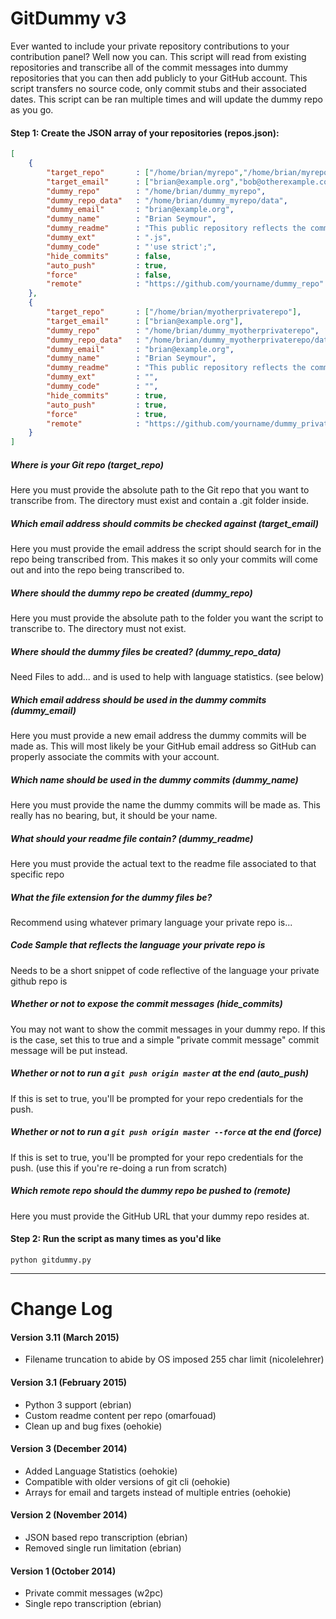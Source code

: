 GitDummy v3
========

Ever wanted to include your private repository contributions to your contribution panel? Well now you can. This script will read from existing repositories and transcribe all of the commit messages into dummy repositories that you can then add publicly to your GitHub account. This script transfers no source code, only commit stubs and their associated dates. This script can be ran multiple times and will update the dummy repo as you go.

#### Step 1: Create the JSON array of your repositories (repos.json):
```json
[
    {
        "target_repo"       : ["/home/brian/myrepo","/home/brian/myrepo-old"],
        "target_email"      : ["brian@example.org","bob@otherexample.com"],
        "dummy_repo"        : "/home/brian/dummy_myrepo",
        "dummy_repo_data"   : "/home/brian/dummy_myrepo/data",
        "dummy_email"       : "brian@example.org",
        "dummy_name"        : "Brian Seymour",
        "dummy_readme"      : "This public repository reflects the commits from a private repo (minus the actual code)",
        "dummy_ext"         : ".js",
        "dummy_code"        : "'use strict';",
        "hide_commits"      : false,
        "auto_push"         : true,
        "force"             : false,
        "remote"            : "https://github.com/yourname/dummy_repo"
    },
    {
        "target_repo"       : ["/home/brian/myotherprivaterepo"],
        "target_email"      : ["brian@example.org"],
        "dummy_repo"        : "/home/brian/dummy_myotherprivaterepo",
        "dummy_repo_data"   : "/home/brian/dummy_myotherprivaterepo/data",
        "dummy_email"       : "brian@example.org",
        "dummy_name"        : "Brian Seymour",
        "dummy_readme"      : "This public repository reflects the commits from a private repo (minus the actual code)",
        "dummy_ext"         : "",
        "dummy_code"        : "",
        "hide_commits"      : true,
        "auto_push"         : true,
        "force"             : true,
        "remote"            : "https://github.com/yourname/dummy_privaterepo"
    }
]
```

##### Where is your Git repo (target_repo)
Here you must provide the absolute path to the Git repo that you want to transcribe from. The directory must exist and contain a .git folder inside.

##### Which email address should commits be checked against (target_email)
Here you must provide the email address the script should search for in the repo being transcribed from. This makes it so only your commits will come out and into the repo being transcribed to.

##### Where should the dummy repo be created (dummy_repo)
Here you must provide the absolute path to the folder you want the script to transcribe to. The directory must not exist.

##### Where should the dummy files be created? (dummy_repo_data)
Need Files to add... and is used to help with language statistics. (see below)

##### Which email address should be used in the dummy commits (dummy_email)
Here you must provide a new email address the dummy commits will be made as. This will most likely be your GitHub email address so GitHub can properly associate the commits with your account.

##### Which name should be used in the dummy commits (dummy_name)
Here you must provide the name the dummy commits will be made as. This really has no bearing, but, it should be your name.

##### What should your readme file contain? (dummy_readme)
Here you must provide the actual text to the readme file associated to that specific repo

##### What the file extension for the dummy files be?
Recommend using whatever primary language your private repo is...

##### Code Sample that reflects the language your private repo is
Needs to be a short snippet of code reflective of the language your private github repo is

##### Whether or not to expose the commit messages (hide_commits)
You may not want to show the commit messages in your dummy repo. If this is the case, set this to true and a simple "private commit message" commit message will be put instead.

##### Whether or not to run a `git push origin master` at the end (auto_push)
If this is set to true, you'll be prompted for your repo credentials for the push.

##### Whether or not to run a `git push origin master --force` at the end (force)
If this is set to true, you'll be prompted for your repo credentials for the push.  (use this if you're re-doing a run from scratch)

##### Which remote repo should the dummy repo be pushed to (remote)
Here you must provide the GitHub URL that your dummy repo resides at.

#### Step 2: Run the script as many times as you'd like
```
python gitdummy.py
```

---


Change Log
========
#### Version 3.11 (March 2015)
- Filename truncation to abide by OS imposed 255 char limit (nicolelehrer)

#### Version 3.1 (February 2015)
- Python 3 support (ebrian)
- Custom readme content per repo (omarfouad)
- Clean up and bug fixes (oehokie)

#### Version 3 (December 2014)
- Added Language Statistics (oehokie)
- Compatible with older versions of git cli (oehokie)
- Arrays for email and targets instead of multiple entries (oehokie)

#### Version 2 (November 2014)
- JSON based repo transcription (ebrian)
- Removed single run limitation (ebrian)

#### Version 1 (October 2014)
- Private commit messages (w2pc)
- Single repo transcription (ebrian)
